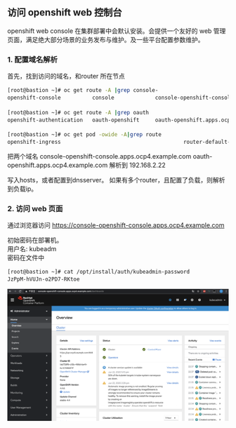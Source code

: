## 访问 openshift web 控制台
openshift web console 在集群部署中会默认安装。会提供一个友好的 web 管理页面，满足绝大部分场景的业务发布与维护。及一些平台配置参数维护。

### 1. 配置域名解析

首先，找到访问的域名，和router 所在节点
```bash
[root@bastion ~]# oc get route -A |grep console-
openshift-console          console             console-openshift-console.apps.ocp4.example.com                       console             https   reencrypt/Redirect     None

[root@bastion ~]# oc get route -A |grep oauth
openshift-authentication   oauth-openshift     oauth-openshift.apps.ocp4.example.com                                 oauth-openshift     6443    passthrough/Redirect   None

[root@bastion ~]# oc get pod -owide -A|grep route
openshift-ingress                                       router-default-679488d97-pt5xh                                    1/1     Running     0          31h     192.168.2.22   master0.ocp4.example.com   <none>           <none>
```

把两个域名 console-openshift-console.apps.ocp4.example.com oauth-openshift.apps.ocp4.example.com 解析到 192.168.2.22 

写入hosts，或者配置到dnsserver。 如果有多个router，且配置了负载，则解析到负载ip。

### 2. 访问 web 页面

通过浏览器访问 https://console-openshift-console.apps.ocp4.example.com

初始密码在部署机。  
用户名: kubeadm  
密码在文件中
```bash
[root@bastion ~]# cat /opt/install/auth/kubeadmin-password
JzPpM-hVUJn-o2PD7-RKtoe
```

![console-overview](../images/用户与权限管理/console-overview.png)

